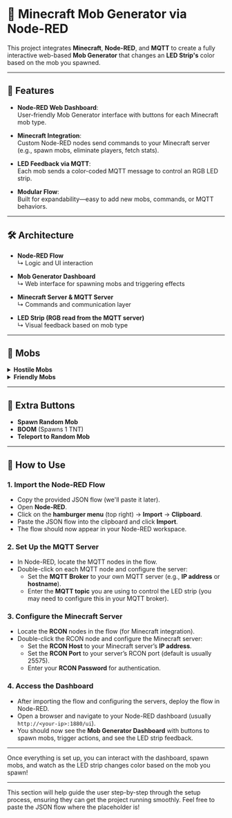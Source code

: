 # 🧱 Minecraft Mob Generator via Node-RED
This project integrates **Minecraft**, **Node-RED**, and **MQTT** to create a fully interactive web-based **Mob Generator** that changes an **LED Strip's** color based on the mob you spawned.

---

## 🚀 Features

- **Node-RED Web Dashboard**:  
  User-friendly Mob Generator interface with buttons for each Minecraft mob type.

- **Minecraft Integration**:  
  Custom Node-RED nodes send commands to your Minecraft server (e.g., spawn mobs, eliminate players, fetch stats).

- **LED Feedback via MQTT**:  
  Each mob sends a color-coded MQTT message to control an RGB LED strip.

- **Modular Flow**:  
  Built for expandability—easy to add new mobs, commands, or MQTT behaviors.

---

## 🛠️ Architecture

- **Node-RED Flow**  
  ↳ Logic and UI interaction

- **Mob Generator Dashboard**  
  ↳ Web interface for spawning mobs and triggering effects

- **Minecraft Server & MQTT Server**  
  ↳ Commands and communication layer

- **LED Strip (RGB read from the MQTT server)**  
  ↳ Visual feedback based on mob type

---

## 👾 Mobs

<details>
  <summary><strong>Hostile Mobs</strong></summary>
  
  - Blaze  
  - Creeper  
  - Zombie  
  - Skeleton  
  - Wither Skeleton  
  - Spider  
  - Witch  
  - Enderman

</details>

<details>
  <summary><strong>Friendly Mobs</strong></summary>
  
  - Cow  
  - Chicken  
  - Pig  
  - Sheep
  
</details>

---

## 🎉 Extra Buttons

- **Spawn Random Mob**  
- **BOOM** (Spawns 1 TNT)  
- **Teleport to Random Mob**

---

## 📝 How to Use

### 1. Import the Node-RED Flow
- Copy the provided JSON flow (we'll paste it later).
- Open **Node-RED**.
- Click on the **hamburger menu** (top right) → **Import** → **Clipboard**.
- Paste the JSON flow into the clipboard and click **Import**.
- The flow should now appear in your Node-RED workspace.

### 2. Set Up the MQTT Server
- In Node-RED, locate the MQTT nodes in the flow.
- Double-click on each MQTT node and configure the server:
  - Set the **MQTT Broker** to your own MQTT server (e.g., **IP address** or **hostname**).
  - Enter the **MQTT topic** you are using to control the LED strip (you may need to configure this in your MQTT broker).

### 3. Configure the Minecraft Server
- Locate the **RCON** nodes in the flow (for Minecraft integration).
- Double-click the RCON node and configure the Minecraft server:
  - Set the **RCON Host** to your Minecraft server’s **IP address**.
  - Set the **RCON Port** to your server’s RCON port (default is usually 25575).
  - Enter your **RCON Password** for authentication.

### 4. Access the Dashboard
- After importing the flow and configuring the servers, deploy the flow in Node-RED.
- Open a browser and navigate to your Node-RED dashboard (usually `http://<your-ip>:1880/ui`).
- You should now see the **Mob Generator Dashboard** with buttons to spawn mobs, trigger actions, and see the LED strip feedback.

---

Once everything is set up, you can interact with the dashboard, spawn mobs, and watch as the LED strip changes color based on the mob you spawn!

---

This section will help guide the user step-by-step through the setup process, ensuring they can get the project running smoothly. Feel free to paste the JSON flow where the placeholder is!
